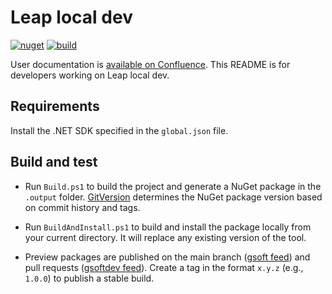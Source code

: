 # Leap local dev

[![nuget](https://feeds.dev.azure.com/gsoft/_apis/public/Packaging/Feeds/gsoft/Packages/7e26c0cd-3179-49c3-a3a7-e92df061eee5/Badge)](https://dev.azure.com/gsoft/Shared-Assets/_artifacts/feed/gsoft/NuGet/Workleap.Leap)
[![build](https://dev.azure.com/gsoft/Shared-Assets/_apis/build/status%2FLeap%2FLeap%20Publish?branchName=main)](https://dev.azure.com/gsoft/Shared-Assets/_build/latest?definitionId=219&branchName=main)

User documentation is [available on Confluence](https://gsoftdev.atlassian.net/wiki/x/dIDh4Q). This README is for developers working on Leap local dev.

## Requirements

Install the .NET SDK specified in the `global.json` file.

## Build and test

- Run `Build.ps1` to build the project and generate a NuGet package in the `.output` folder. [GitVersion](https://gitversion.net/) determines the NuGet package version based on commit history and tags.

- Run `BuildAndInstall.ps1` to build and install the package locally from your current directory. It will replace any existing version of the tool.

- Preview packages are published on the main branch ([gsoft feed](https://dev.azure.com/gsoft/Shared-Assets/_artifacts/feed/gsoft/NuGet/Workleap.Leap/)) and pull requests ([gsoftdev feed](https://dev.azure.com/gsoft/Shared-Assets/_artifacts/feed/gsoftdev/NuGet/Workleap.Leap/)). Create a tag in the format `x.y.z` (e.g., `1.0.0`) to publish a stable build.
